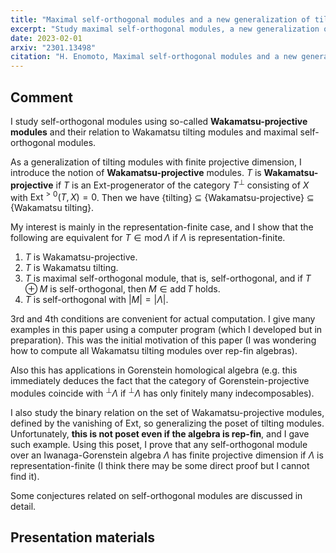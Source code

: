 ```yaml
---
title: "Maximal self-orthogonal modules and a new generalization of tilting modules"
excerpt: "Study maximal self-orthogonal modules, a new generalization of tilting modules = Wakamatsu-projective modules, and Wakamatsu tilting modules"
date: 2023-02-01
arxiv: "2301.13498"
citation: "H. Enomoto, Maximal self-orthogonal modules and a new generalization of tilting modules, arXiv:2301.13498."
---
```


## Comment

I study self-orthogonal modules using so-called **Wakamatsu-projective modules** and their relation to Wakamatsu tilting modules and maximal self-orthogonal modules.

As a generalization of tilting modules with finite projective dimension, I introduce the notion of **Wakamatsu-projective** modules. $T$ is **Wakamatsu-projective** if $T$ is an Ext-progenerator of the category $T^\perp$ consisting of $X$ with $\operatorname{Ext}^{>0}(T, X) = 0$.
Then we have {tilting} $\subseteq$ {Wakamatsu-projective} $\subseteq$ {Wakamatsu tilting}.

My interest is mainly in the representation-finite case, and I show that the following are equivalent for $T \in \mathsf{mod} \, \Lambda$ if $\Lambda$ is representation-finite.

1. $T$ is Wakamatsu-projective.
1. $T$ is Wakamatsu tilting.
1. $T$ is maximal self-orthogonal module, that is, self-orthogonal, and if $T \oplus M$ is self-orthogonal, then $M \in \mathsf{add} \, T$ holds.
1. $T$ is self-orthogonal with $|M| = |\Lambda|$.

3rd and 4th conditions are convenient for actual computation. I give many examples in this paper using a computer program (which I developed but in preparation). This was the initial motivation of this paper (I was wondering how to compute all Wakamatsu tilting modules over rep-fin algebras).

Also this has applications in Gorenstein homological algebra (e.g. this immediately deduces the fact that the category of Gorenstein-projective modules coincide with $^\perp \Lambda$ if $^\perp\Lambda$ has only finitely many indecomposables).

I also study the binary relation on the set of Wakamatsu-projective modules, defined by the vanishing of Ext, so generalizing the poset of tilting modules.
Unfortunately, **this is not poset even if the algebra is rep-fin**, and I gave such example.
Using this poset, I prove that any self-orthogonal module over an Iwanaga-Gorenstein algebra $\Lambda$ has finite projective dimension if $\Lambda$ is representation-finite (I think there may be some direct proof but I cannot find it).

Some conjectures related on self-orthogonal modules are discussed in detail.

## Presentation materials
